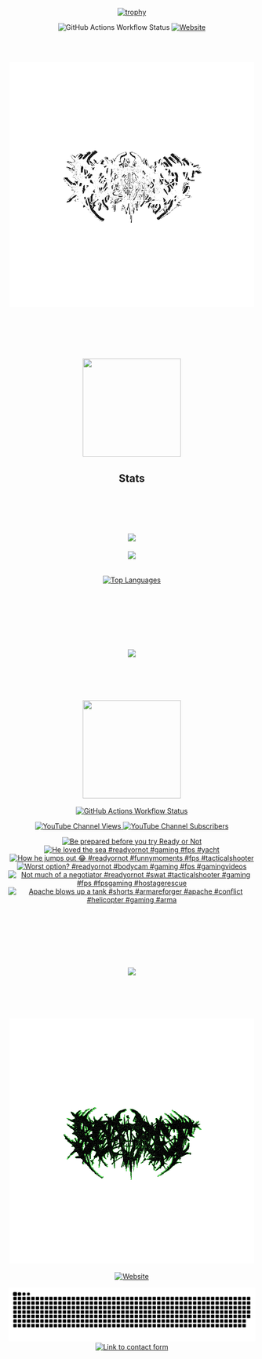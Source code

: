 [COMMENT]: <TITLE*****************************************>

<div align="center">
  <a href="https://seperet.com">
    
  [![trophy](https://github-profile-trophy.vercel.app/?username=denv3rr&column=-1&no-frame=true&no-bg=true&theme=darkhub&title=-Stars,-PullRequest,-Issues,-Reviews)](https://github.com/ryo-ma/github-profile-trophy)
    
  ![GitHub Actions Workflow Status](https://img.shields.io/github/actions/workflow/status/denv3rr/denv3rr/.github%2Fworkflows%2Fyoutube-cards.yml?logoColor=CD201F&label=connections&link=https%3A%2F%2Fyoutube.com%2F%40seperet)
  </a>
  <a href="https://seperet.com">
  ![Website](https://img.shields.io/website?url=https%3A%2F%2Fseperet.com&label=seperet.com)    
  </a>  
</div>

<br></br>

[COMMENT]: <LOGO*****************************************>
<div align="center">
  <a href="https://seperet.com">
    <img src=https://github.com/denv3rr/denv3rr/blob/main/Seperet_Slam_White.gif/>
  </a>
</div>
<br></br>
<br></br>
<br></br>

[COMMENT]: <STATS*****************************************>
<div align="center">

  <img src="https://github.com/Anmol-Baranwal/Cool-GIFs-For-GitHub/assets/74038190/0b335028-1d3d-4ee5-b5b3-a373d499be7e" width="200" height="200">

  ## Stats
</div>

<br></br>
<br></br>

<div align="center">  
<div align="center">
  <a>
    <img src="https://github-profile-summary-cards.vercel.app/api/cards/profile-details?username=denv3rr&theme=transparent"/>
    <br></br>
    <img src="https://github-readme-streak-stats.herokuapp.com?user=denv3rr&theme=transparent&hide_border=true&properties=background&border=white"/>
    <br></br>
  </a>
</div>
  
[![Top Languages](https://github-readme-stats.vercel.app/api/top-langs/?username=denv3rr&hide_border=true&theme=transparent&layout=donut&langs_count=12)](https://github.com/denv3rr/github-readme-stats)
<br></br>
<br></br>
<br></br>
<br></br>

<img src="https://user-images.githubusercontent.com/74038190/212284100-561aa473-3905-4a80-b561-0d28506553ee.gif">
<br></br>
<br></br>
<br></br>

[COMMENT]: <YOUTUBE*****************************************>
<div align="center">
<a href="https://youtube.com/@seperet">
  <img src="https://media4.giphy.com/media/v1.Y2lkPTc5MGI3NjExYzdqdmlpbzIzdDM1Zm8wNnR5MW8wODVwY29tMnBjd2ltb292eXRkMiZlcD12MV9pbnRlcm5hbF9naWZfYnlfaWQmY3Q9cw/dyLmcrc0wk4dUCxp0K/giphy.webp" width="200" height="200">

  <div align="center">
    
   [COMMENT]: <CHECK-WORKFLOWS*****************************************>
   
  ![GitHub Actions Workflow Status](https://img.shields.io/github/actions/workflow/status/denv3rr/denv3rr/.github%2Fworkflows%2Fyoutube-cards.yml?logoColor=CD201F&label=connections&link=https%3A%2F%2Fyoutube.com%2F%40seperet)
  
    
  </div>
  
  ![YouTube Channel Views](https://img.shields.io/youtube/channel/views/UCATB-IqmpAn-2XHu6lxTVwg)
  <a href="https://youtube.com/@seperet">
  ![YouTube Channel Subscribers](https://img.shields.io/youtube/channel/subscribers/UCATB-IqmpAn-2XHu6lxTVwg?link=https%3A%2F%2Fyoutube.com%2F%40seperet)
  </a>
</a>
  
<!-- BEGIN YOUTUBE-CARDS -->
[![Be prepared before you try Ready or Not](https://ytcards.demolab.com/?id=gsohEW6G6aY&title=Be+prepared+before+you+try+Ready+or+Not&lang=en&timestamp=1753499033&background_color=%230d1117&title_color=%23ffffff&stats_color=%23dedede&max_title_lines=1&width=250&border_radius=5 "Be prepared before you try Ready or Not")](https://www.youtube.com/watch?v=gsohEW6G6aY)
[![He loved the sea #readyornot #gaming #fps #yacht](https://ytcards.demolab.com/?id=DT-DOgxSGb8&title=He+loved+the+sea+%23readyornot+%23gaming+%23fps+%23yacht&lang=en&timestamp=1753497224&background_color=%230d1117&title_color=%23ffffff&stats_color=%23dedede&max_title_lines=1&width=250&border_radius=5 "He loved the sea #readyornot #gaming #fps #yacht")](https://www.youtube.com/shorts/DT-DOgxSGb8)
[![How he jumps out 😂 #readyornot #funnymoments #fps #tacticalshooter](https://ytcards.demolab.com/?id=hqQ_dFW1Gu4&title=How+he+jumps+out+%F0%9F%98%82+%23readyornot+%23funnymoments+%23fps+%23tacticalshooter&lang=en&timestamp=1753487842&background_color=%230d1117&title_color=%23ffffff&stats_color=%23dedede&max_title_lines=1&width=250&border_radius=5 "How he jumps out 😂 #readyornot #funnymoments #fps #tacticalshooter")](https://www.youtube.com/shorts/hqQ_dFW1Gu4)
[![Worst option? #readyornot #bodycam #gaming #fps #gamingvideos](https://ytcards.demolab.com/?id=KzI-jUEX5To&title=Worst+option%3F+%23readyornot+%23bodycam+%23gaming+%23fps+%23gamingvideos&lang=en&timestamp=1753413241&background_color=%230d1117&title_color=%23ffffff&stats_color=%23dedede&max_title_lines=1&width=250&border_radius=5 "Worst option? #readyornot #bodycam #gaming #fps #gamingvideos")](https://www.youtube.com/shorts/KzI-jUEX5To)
[![Not much of a negotiator #readyornot #swat #tacticalshooter #gaming #fps #fpsgaming #hostagerescue](https://ytcards.demolab.com/?id=16j3nY5iyv4&title=Not+much+of+a+negotiator+%23readyornot+%23swat+%23tacticalshooter+%23gaming+%23fps+%23fpsgaming+%23hostagerescue&lang=en&timestamp=1753381477&background_color=%230d1117&title_color=%23ffffff&stats_color=%23dedede&max_title_lines=1&width=250&border_radius=5 "Not much of a negotiator #readyornot #swat #tacticalshooter #gaming #fps #fpsgaming #hostagerescue")](https://www.youtube.com/shorts/16j3nY5iyv4)
[![Apache blows up a tank #shorts #armareforger #apache #conflict #helicopter #gaming #arma](https://ytcards.demolab.com/?id=j_bM-6R_YT8&title=Apache+blows+up+a+tank+%23shorts+%23armareforger+%23apache+%23conflict+%23helicopter+%23gaming+%23arma&lang=en&timestamp=1753373329&background_color=%230d1117&title_color=%23ffffff&stats_color=%23dedede&max_title_lines=1&width=250&border_radius=5 "Apache blows up a tank #shorts #armareforger #apache #conflict #helicopter #gaming #arma")](https://www.youtube.com/shorts/j_bM-6R_YT8)
<!-- END YOUTUBE-CARDS -->
<br></br>
<br></br>
<br></br>

<img src="https://user-images.githubusercontent.com/74038190/212284100-561aa473-3905-4a80-b561-0d28506553ee.gif">
<br></br>
<br></br>
<br></br>

[COMMENT]: <LOGO*****************************************>
<div align="center">
  <a href="https://seperet.com">
    <img src=https://github.com/denv3rr/denv3rr/blob/main/Seperet_NightVision_Slam.gif/>
  </a>
</div>

<a href="https://seperet.com">
  
  ![Website](https://img.shields.io/website?url=https%3A%2F%2Fseperet.com&label=seperet.com)

<a/>
  
</div>

[COMMENT]: <SNAKE*****************************************>
  <div align="center">
    <picture>
      <source media="(prefers-color-scheme: dark)" srcset="https://raw.githubusercontent.com/platane/platane/output/github-contribution-grid-snake-dark.svg">
      <source media="(prefers-color-scheme: light)" srcset="https://raw.githubusercontent.com/platane/platane/output/github-contribution-grid-snake.svg">
      <img alt="GitHub contribution grid snake animation" src="https://raw.githubusercontent.com/platane/platane/output/github-contribution-grid-snake.svg">
    </picture>
  </div>
<div align="center">
<a href="https://seperet.com/contact"><img src="https://readme-typing-svg.demolab.com?font=Sixtyfour+Convergence&size=25&duration=3000&color=F7F7F7&center=true&width=520&height=60&lines=CLICK+HERE+TO+CONTACT" alt="Link to contact form" /></a>
</div>

[COMMENT]: <LOGOS*****************************************>
[logo1]: https://github.com/denv3rr/denv3rr/blob/main/Seperet_Slam_White.gif "Seperet.com"
[logo2]: https://github.com/denv3rr/denv3rr/blob/main/Seperet_NightVision_Slam.gif "Seperet.com"

